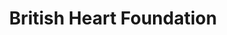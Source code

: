 ---
title: "British Heart Foundation"
url: /bishop-auckland/british-heart-foundation-newgate-street/
shop: Gebrauchtwaren
---